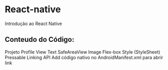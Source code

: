 # React-native
Introdução ao React Native
## Conteudo do Código:
Projeto Profile
View
Text
SafeAreaView
Image
Flex-box
Style (StyleSheet)
Pressable
Linking API
Add código nativo no AndroidManifest.xml para abrir link
